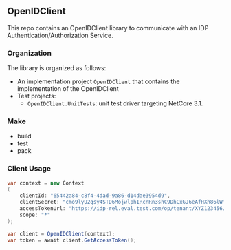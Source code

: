 ## OpenIDClient

This repo contains an OpenIDClient library to communicate with an IDP Authentication/Authorization Service.  
### Organization

The library is organized as follows:

* An implementation project `OpenIDClient` that contains the implementation of the OpenIDClient
* Test projects:
   * `OpenIDClient.UnitTests`: unit test driver targeting NetCore 3.1.

### Make
   * build
   * test
   * pack

### Client Usage 

```c#
var context = new Context
(
	clientId: "65442a84-c8f4-4dad-9a86-d14dae3954d9", 
	clientSecret: "cmo9lyU2qsy4STD6MojwlphIRcnRn3shC9DhCxGJ6eAfHXh86lWfr5pv6YZ8rsnG", 
	accessTokenUrl: "https://idp-rel.eval.test.com/op/tenant/XYZ123456/token",
	scope: "*"
);

var client = OpenIDClient(context);
var token = await client.GetAccessToken();
```
